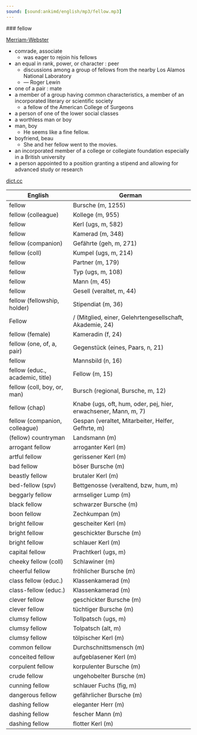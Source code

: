 ```yaml
---
sound: [sound:ankimd/english/mp3/fellow.mp3]
---
```


\### fellow

[Merriam-Webster](https://www.merriam-webster.com/dictionary/fellow)

- comrade, associate
    - was eager to rejoin his fellows
- an equal in rank, power, or character : peer
    - discussions among a group of fellows from the nearby Los Alamos National Laboratory
    - — Roger Lewin
- one of a pair : mate
- a member of a group having common characteristics, a member of an incorporated literary or scientific society
    - a fellow of the American College of Surgeons
- a person of one of the lower social classes
- a worthless man or boy
- man, boy
    - He seems like a fine fellow.
- boyfriend, beau
    - She and her fellow went to the movies.
- an incorporated member of a college or collegiate foundation especially in a British university
- a person appointed to a position granting a stipend and allowing for advanced study or research

[dict.cc](https://www.dict.cc/fellow)

| English        | German       |
| -------------- | ------------ |
| fellow | Bursche (m, 1255) |
| fellow (colleague) | Kollege (m, 955) |
| fellow | Kerl (ugs, m, 582) |
| fellow | Kamerad (m, 348) |
| fellow (companion) | Gefährte (geh, m, 271) |
| fellow (coll) | Kumpel (ugs, m, 214) |
| fellow | Partner (m, 179) |
| fellow | Typ (ugs, m, 108) |
| fellow | Mann (m, 45) |
| fellow | Gesell (veraltet, m, 44) |
| fellow (fellowship, holder) | Stipendiat (m, 36) |
| Fellow | / (Mitglied, einer, Gelehrtengesellschaft, Akademie, 24) |
| fellow (female) | Kameradin (f, 24) |
| fellow (one, of, a, pair) | Gegenstück (eines, Paars, n, 21) |
| fellow | Mannsbild (n, 16) |
| fellow (educ., academic, title) | Fellow (m, 15) |
| fellow (coll, boy, or, man) | Bursch (regional, Bursche, m, 12) |
| fellow (chap) | Knabe (ugs, oft, hum, oder, pej, hier, erwachsener, Mann, m, 7) |
| fellow (companion, colleague) | Gespan (veraltet, Mitarbeiter, Helfer, Gefhrte, m) |
| (fellow) countryman | Landsmann (m) |
| arrogant fellow | arroganter Kerl (m) |
| artful fellow | gerissener Kerl (m) |
| bad fellow | böser Bursche (m) |
| beastly fellow | brutaler Kerl (m) |
| bed-fellow (spv) | Bettgenosse (veraltend, bzw, hum, m) |
| beggarly fellow | armseliger Lump (m) |
| black fellow | schwarzer Bursche (m) |
| boon fellow | Zechkumpan (m) |
| bright fellow | gescheiter Kerl (m) |
| bright fellow | geschickter Bursche (m) |
| bright fellow | schlauer Kerl (m) |
| capital fellow | Prachtkerl (ugs, m) |
| cheeky fellow (coll) | Schlawiner (m) |
| cheerful fellow | fröhlicher Bursche (m) |
| class fellow (educ.) | Klassenkamerad (m) |
| class-fellow (educ.) | Klassenkamerad (m) |
| clever fellow | geschickter Bursche (m) |
| clever fellow | tüchtiger Bursche (m) |
| clumsy fellow | Tollpatsch (ugs, m) |
| clumsy fellow | Tolpatsch (alt, m) |
| clumsy fellow | tölpischer Kerl (m) |
| common fellow | Durchschnittsmensch (m) |
| conceited fellow | aufgeblasener Kerl (m) |
| corpulent fellow | korpulenter Bursche (m) |
| crude fellow | ungehobelter Bursche (m) |
| cunning fellow | schlauer Fuchs (fig, m) |
| dangerous fellow | gefährlicher Bursche (m) |
| dashing fellow | eleganter Herr (m) |
| dashing fellow | fescher Mann (m) |
| dashing fellow | flotter Kerl (m) |
